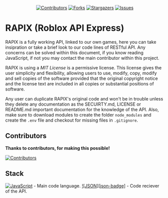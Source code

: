 <a name="readme-top"></a>

<div align="center">

[![Contributors][contributors-shield]][contributors-url]
[![Forks][forks-shield]][forks-url]
[![Stargazers][stars-shield]][stars-url]
[![Issues][issues-shield]][issues-url]

</div>

# RAPIX (Roblox API Express)

RAPIX is a fully working API, linked to our own games, here you can take insipration or take a brief look to our code lines of RESTful API. Any concerns can be solved within this document, if you know reading JavaScript, if not you may contact the main contributor within this project.

RAPIX is using a *MIT License* is a permissive license. This license gives the user simplicity and flexibility, allowing users to use, modify, copy, modify and sell copies of the software provided that the original copyright notice and the license text are included in all copies or substantial positions of software.

Any user can duplicate RAPIX's original code and won't be in trouble unless they delete any documentation as the SECUIRTY.md, LICENSE or README.md important documentation for the knowledge of the API. Also, make sure to download modules to create the folder `node_modules` and create the `.env` file and checkout for missing files in `.gitignore`.

## Contributors

**Thanks to contributors, for making this possible!**

[![Contributors](https://contrib.rocks/image?repo=Duaxir/RAPIX&max=500&columns=20)](https://github.com/Duaxir/RAPIX/graphs/contributors)

## Stack

[![JavaScript][javascript-badge]][javascript-url] - Main code language.
[![JSON][json-badge]][json-url] - Code reciever of the API.

[javascript-url]: https://www.javascript.com/
[json-url]: https://www.json.org/
[javascript-badge]: https://img.shields.io/badge/Javascript-fff?style=for-the-badge&logo=javascript&logoColor=white&color=yellow
[json-bade]: https://img.shields.io/badge/JSON-fff?style=for-the-badge&logo=json&logoColor=black&color=white
[contributors-shield]: https://img.shields.io/github/contributors/Duaxir/RAPIX.svg?style=for-the-badge
[contributors-url]: https://github.com/Duaxir/RAPIX/graphs/contributors
[forks-shield]: https://img.shields.io/github/forks/Duaxir/RAPIX.svg?style=for-the-badge
[forks-url]: https://github.com/Duaxir/RAPIX/network/members
[stars-shield]: https://img.shields.io/github/stars/Duaxir/RAPIX.svg?style=for-the-badge
[stars-url]: https://github.com/Duaxir/RAPIX/stargazers
[issues-shield]: https://img.shields.io/github/issues/Duaxir/RAPIX.svg?style=for-the-badge
[issues-url]: https://github.com/Duaxir/RAPIX/issues